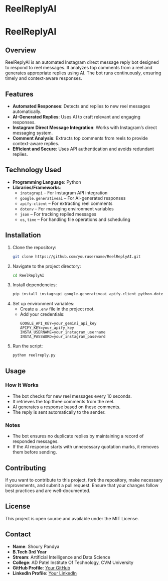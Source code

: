 # ReelReplyAI
# ReelReplyAI  

## Overview  
ReelReplyAI is an automated Instagram direct message reply bot designed to respond to reel messages. It analyzes top comments from a reel and generates appropriate replies using AI. The bot runs continuously, ensuring timely and context-aware responses.  

## Features  
- **Automated Responses**: Detects and replies to new reel messages automatically.  
- **AI-Generated Replies**: Uses AI to craft relevant and engaging responses.  
- **Instagram Direct Message Integration**: Works with Instagram’s direct messaging system.  
- **Comment Analysis**: Extracts top comments from reels to provide context-aware replies.  
- **Efficient and Secure**: Uses API authentication and avoids redundant replies.  

## Technology Used  
- **Programming Language**: Python  
- **Libraries/Frameworks**:  
  - `instagrapi` – For Instagram API integration  
  - `google.generativeai` – For AI-generated responses  
  - `apify-client` – For extracting reel comments  
  - `dotenv` – For managing environment variables  
  - `json` – For tracking replied messages  
  - `os`, `time` – For handling file operations and scheduling  

## Installation  

1. Clone the repository:  
   ```sh
   git clone https://github.com/yourusername/ReelReplyAI.git
   ```  
2. Navigate to the project directory:  
   ```sh
   cd ReelReplyAI
   ```  
3. Install dependencies:  
   ```sh
   pip install instagrapi google-generativeai apify-client python-dotenv
   ```  
4. Set up environment variables:  
   - Create a `.env` file in the project root.  
   - Add your credentials:  
     ```
     GOOGLE_API_KEY=your_gemini_api_key
     APIFY_KEY=your_apify_key
     INSTA_USERNAME=your_instagram_username
     INSTA_PASSWORD=your_instagram_password
     ```  
5. Run the script:  
   ```sh
   python reelreply.py
   ```  

## Usage  

### How It Works  
- The bot checks for new reel messages every 10 seconds.  
- It retrieves the top three comments from the reel.  
- AI generates a response based on these comments.  
- The reply is sent automatically to the sender.  

### Notes  
- The bot ensures no duplicate replies by maintaining a record of responded messages.  
- If the AI response starts with unnecessary quotation marks, it removes them before sending.  

## Contributing  
If you want to contribute to this project, fork the repository, make necessary improvements, and submit a pull request. Ensure that your changes follow best practices and are well-documented.  

## License  
This project is open source and available under the MIT License.  

## Contact  
- **Name**: Shoury Pandya  
- **B.Tech 3rd Year**  
- **Stream**: Artificial Intelligence and Data Science  
- **College**: AD Patel Institute Of Technology, CVM University  
- **GitHub Profile**: [Your GitHub](https://github.com/ShouryPandya)  
- **LinkedIn Profile**: [Your LinkedIn](https://linkedin.com/in/shourypandya)  
